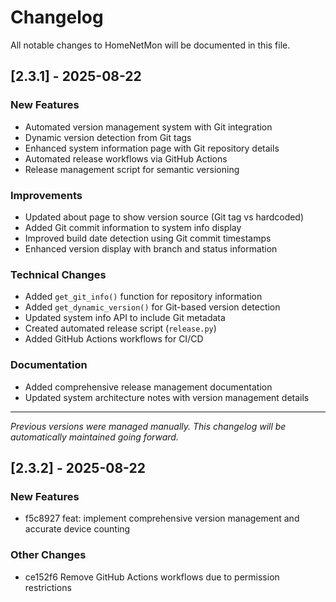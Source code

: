 # Changelog

All notable changes to HomeNetMon will be documented in this file.

## [2.3.1] - 2025-08-22

### New Features
- Automated version management system with Git integration
- Dynamic version detection from Git tags
- Enhanced system information page with Git repository details
- Automated release workflows via GitHub Actions
- Release management script for semantic versioning

### Improvements  
- Updated about page to show version source (Git tag vs hardcoded)
- Added Git commit information to system info display
- Improved build date detection using Git commit timestamps
- Enhanced version display with branch and status information

### Technical Changes
- Added `get_git_info()` function for repository information
- Added `get_dynamic_version()` for Git-based version detection
- Updated system info API to include Git metadata
- Created automated release script (`release.py`)
- Added GitHub Actions workflows for CI/CD

### Documentation
- Added comprehensive release management documentation
- Updated system architecture notes with version management details

---

*Previous versions were managed manually. This changelog will be automatically maintained going forward.*

## [2.3.2] - 2025-08-22

### New Features
- f5c8927 feat: implement comprehensive version management and accurate device counting

### Other Changes
- ce152f6 Remove GitHub Actions workflows due to permission restrictions

